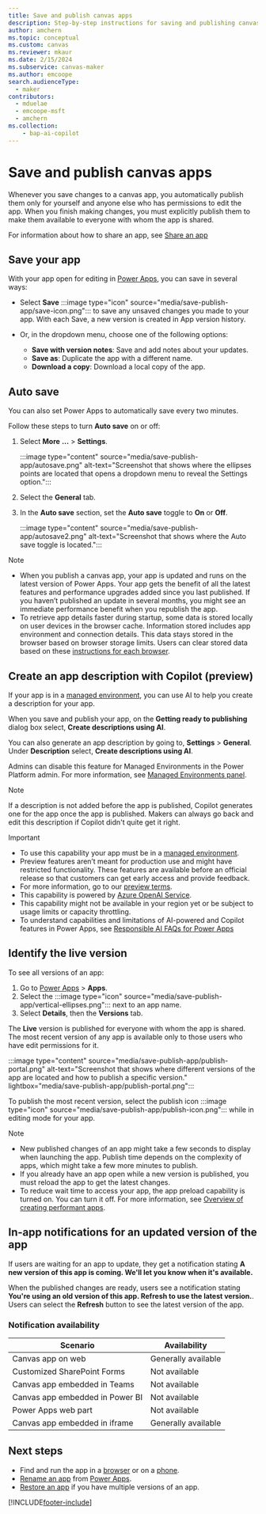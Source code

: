 ```yaml
---
title: Save and publish canvas apps
description: Step-by-step instructions for saving and publishing canvas apps.
author: amchern
ms.topic: conceptual
ms.custom: canvas
ms.reviewer: mkaur
ms.date: 2/15/2024
ms.subservice: canvas-maker
ms.author: emcoope
search.audienceType: 
  - maker
contributors:
  - mduelae
  - emcoope-msft
  - amchern
ms.collection: 
    - bap-ai-copilot
---
```


# Save and publish canvas apps

Whenever you save changes to a canvas app, you automatically publish them only for yourself and anyone else who has permissions to edit the app. When you finish making changes, you must explicitly publish them to make them available to everyone with whom the app is shared.

For information about how to share an app, see [Share an app](share-app.md) 

## Save your app

With your app open for editing in [Power Apps](https://make.powerapps.com), you can save in several ways:

- Select **Save** :::image type="icon" source="media/save-publish-app/save-icon.png"::: to save any unsaved changes you made to your app. With each Save, a new version is created in App version history.

- Or, in the dropdown menu, choose one of the following options:

  - **Save with version notes**: Save and add notes about your updates.
  - **Save as**: Duplicate the app with a different name.
  - **Download a copy**: Download a local copy of the app.

## Auto save

You can also set Power Apps to automatically save every two minutes.

Follow these steps to turn **Auto save** on or off:

1. Select **More** **...** > **Settings**.

   :::image type="content" source="media/save-publish-app/autosave.png" alt-text="Screenshot that shows where the ellipses points are located that opens a dropdown menu to reveal the Settings option.":::

1. Select the **General** tab.

1. In the **Auto save** section, set the **Auto save** toggle to **On** or **Off**.

   :::image type="content" source="media/save-publish-app/autosave2.png" alt-text="Screenshot that shows where the Auto save toggle is located.":::

> [!NOTE]
>
> - When you publish a canvas app, your app is updated and runs on the latest version of Power Apps. Your app gets the benefit of all the latest features and performance upgrades added since you last published. If you haven’t published an update in several months, you might see an immediate performance benefit when you republish the app.
> - To retrieve app details faster during startup, some data is stored locally on user devices in the browser cache. Information stored includes app environment and connection details. This data stays stored in the browser based on browser storage limits. Users can clear stored data based on these [instructions for each browser](/troubleshoot/power-platform/power-apps/troubleshooting-startup-issues#clear-your-browser-cache).

## Create an app description with Copilot (preview)

If your app is in a [managed  environment](/power-platform/admin/managed-environment-overview), you can use AI to help you create a description for your app.

When you save and publish your app, on the **Getting ready to publishing** dialog box select, **Create descriptions using AI**.

You can also generate an app description by going to, **Settings** > **General**. Under **Description** select, **Create descriptions using AI**.

Admins can disable this feature for Managed Environments in the Power Platform admin. For more information, see [Managed Environments panel](/power-platform/admin/managed-environment-enable).

> [!NOTE]
> If a description is not added before the app is published, Copilot generates one for the app once the app is published. Makers can always go back and edit this description if Copilot didn't quite get it right.

> [!IMPORTANT]
>
> - To use this capability your app must be in a [managed  environment](/power-platform/admin/managed-environment-overview).
> - Preview features aren’t meant for production use and might have restricted functionality. These features are available before an official release so that customers can get early access and provide feedback.
> - For more information, go to our [preview terms](https://go.microsoft.com/fwlink/?linkid=2189520).
> - This capability is powered by [Azure OpenAI Service](/azure/cognitive-services/openai/overview).
> - This capability might not be available in your region yet or be subject to usage limits or capacity throttling.
> - To understand capabilities and limitations of AI-powered and Copilot features in Power Apps, see [Responsible AI FAQs for Power Apps](../common/responsible-ai-overview.md)

## Identify the live version

To see all versions of an app:

1. Go to [Power Apps](https://make.powerapps.com?utm_source=padocs&utm_medium=linkinadoc&utm_campaign=referralsfromdoc) > **Apps**.
1. Select the :::image type="icon" source="media/save-publish-app/vertical-ellipses.png"::: next to an app name.
1. Select **Details**, then the **Versions** tab.

The **Live** version is published for everyone with whom the app is shared. The most recent version of any app is available only to those users who have edit permissions for it.

:::image type="content" source="media/save-publish-app/publish-portal.png" alt-text="Screenshot that shows where different versions of the app are located and how to publish a specific version." lightbox="media/save-publish-app/publish-portal.png":::

To publish the most recent version, select the publish icon :::image type="icon" source="media/save-publish-app/publish-icon.png"::: while in editing mode for your app.

> [!NOTE]
>
> - New published changes of an app might take a few seconds to display when launching the app. Publish time depends on the complexity of apps, which might take a few more minutes to publish.
> - If you already have an app open while a new version is published, you must reload the app to get the latest changes.
> - To reduce wait time to access your app, the app preload capability is turned on. You can turn it off. For more information, see [Overview of creating performant apps](create-performant-apps-overview.md).

## In-app notifications for an updated version of the app

If users are waiting for an app to update, they get a notification stating **A new version of this app is coming. We'll let you know when it's available.**

When the published changes are ready, users see a notification stating **You're using an old version of this app. Refresh to use the latest version.**. Users can select the **Refresh** button to see the latest version of the app.

### Notification availability

| Scenario | Availability |
| - | - |
| Canvas app on web | Generally available |
| Customized SharePoint Forms | Not available |
| Canvas app embedded in Teams | Not available |
| Canvas app embedded in Power BI | Not available |
| Power Apps web part | Not available |
| Canvas app embedded in iframe | Generally available |

## Next steps

- Find and run the app in a [browser](../../user/run-app-browser.md) or on a [phone](../../mobile/run-powerapps-on-mobile.md).
- [Rename an app](set-name-tile.md) from [Power Apps](https://make.powerapps.com?utm_source=padocs&utm_medium=linkinadoc&utm_campaign=referralsfromdoc).
- [Restore an app](restore-an-app.md) if you have multiple versions of an app.

[!INCLUDE[footer-include](../../includes/footer-banner.md)]
